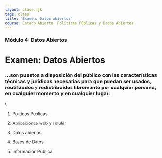 ```yaml
---
layout: clase.njk
tags: class
title: "Examen: Datos Abiertos"
course: Estado Abierto, Políticas Públicas y Datos Abiertos
---
```

### Módulo 4: Datos Abiertos

# Examen: Datos Abiertos

### …son puestos a disposición del público con las características técnicas y jurídicas necesarias para que puedan ser usados, reutilizados y redistribuidos libremente por cualquier persona, en cualquier momento y en cualquier lugar:

\
1. Políticas Publicas

2. Aplicaciones web y celular

3. Datos abiertos

4. Bases de Datos

5. Información Publica



[](https://escuela.redciudadana.org/cursos/estado-abierto-politicas-publicas-y-datos-abiertos/972-1165)